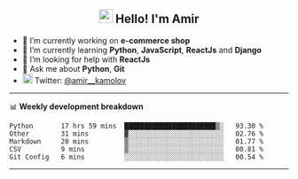 <h2 align="center"><img src="https://media.giphy.com/media/hvRJCLFzcasrR4ia7z/giphy.gif" width="25px"> Hello! I'm Amir</h2>

- 🔭 I’m currently working on **e-commerce shop**
- 🌱 I’m currently learning **Python**, **JavaScript**, **ReactJs** and **Django**
- 🤔 I’m looking for help with **ReactJs**
- 💬 Ask me about **Python**, **Git**
- <img alt="Amir Kamolov | Twitter" width="18px" src="https://raw.githubusercontent.com/peterthehan/peterthehan/master/assets/twitter.svg" /> Twitter: [@amir__kamolov ](https://twitter.com/amir__kamolov)

---

📊 **Weekly development breakdown**
<!--START_SECTION:waka-->
```text
Python       17 hrs 59 mins  ███████████████████████▒░   93.30 % 
Other        31 mins         ▓░░░░░░░░░░░░░░░░░░░░░░░░   02.76 % 
Markdown     20 mins         ▒░░░░░░░░░░░░░░░░░░░░░░░░   01.77 % 
CSV          9 mins          ▒░░░░░░░░░░░░░░░░░░░░░░░░   00.81 % 
Git Config   6 mins          ░░░░░░░░░░░░░░░░░░░░░░░░░   00.54 % 
```
<!--END_SECTION:waka-->

---
